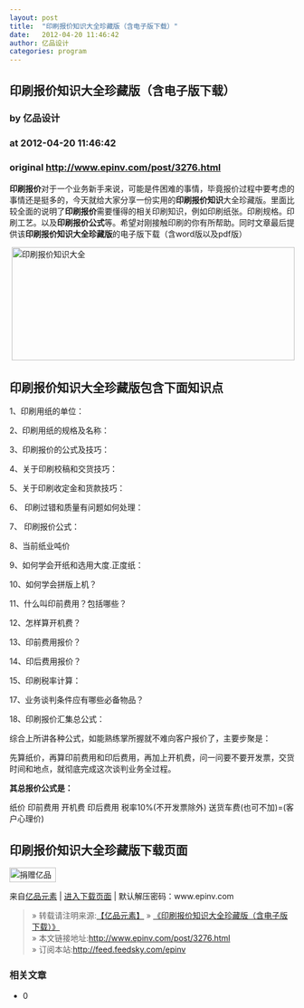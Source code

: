 ```yaml
---
layout: post
title:  "印刷报价知识大全珍藏版（含电子版下载）"
date:   2012-04-20 11:46:42
author: 亿品设计
categories: program
---
```


## 印刷报价知识大全珍藏版（含电子版下载）
### by 亿品设计
### at 2012-04-20 11:46:42
### original <http://www.epinv.com/post/3276.html>

<p><strong>印刷报价</strong>对于一个业务新手来说，可能是件困难的事情，毕竟报价过程中要考虑的事情还是挺多的，今天就给大家分享一份实用的<strong>印刷报价知识</strong>大全珍藏版。里面比较全面的说明了<strong>印刷报价</strong>需要懂得的相关印刷知识，例如印刷纸张。印刷规格。印刷工艺。以及<strong>印刷报价公式</strong>等。希望对刚接触印刷的你有所帮助。同时文章最后提供该<strong>印刷报价知识大全珍藏版</strong>的电子版下载（含word版以及pdf版）</p>
<p> <img style="display:inline" title="印刷报价知识大全" alt="印刷报价知识大全" src="http://www.epinv.com/wp-content/themes/ep/img/grey.gif" width="500" height="200"> </p>
<h2>印刷报价知识大全珍藏版包含下面知识点</h2>
<p>1、印刷用纸的单位：</p>
<p>2、印刷用纸的规格及名称：</p>
<p>3、印刷报价的公式及技巧：</p>
<p>4、关于印刷校稿和交货技巧：</p>
<p>5、关于印刷收定金和货款技巧：</p>
<p>6、 印刷过错和质量有问题如何处理：</p>
<p>7、 印刷报价公式：</p>
<p>8、当前纸业吨价</p>
<p>9、如何学会开纸和选用大度.正度纸：</p>
<p>10、如何学会拼版上机？</p>
<p>11、什么叫印前费用？包括哪些？</p>
<p>12、怎样算开机费？</p>
<p>13、印前费用报价？</p>
<p>14、印后费用报价？</p>
<p>15、印刷税率计算：</p>
<p>17、业务谈判条件应有哪些必备物品？</p>
<p>18、印刷报价汇集总公式：</p>
<p>综合上所讲各种公式，如能熟练掌所握就不难向客户报价了，主要步聚是：</p>
<p>先算纸价，再算印前费用和印后费用，再加上开机费，问一问要不要开发票，交货时间和地点，就彻底完成这次谈判业务全过程。</p>
<p><strong>其总报价公式是：</strong></p>
<p>纸价 印前费用 开机费 印后费用 税率10%(不开发票除外) 送货车费(也可不加)=(客户心理价) </p>
<h2>印刷报价知识大全珍藏版下载页面</h2>
<div><p><a href="https://me.alipay.com/epinv" rel="nofollow"><img src="http://www.epinv.com/wp-content/themes/ep/img/juanzeng.png" alt="捐赠亿品元素" width="82" height="26"></a><p></p>
来自<a href="http://www.epinv.com">亿品元素</a> | <a href="http://www.epinv.com/download?id=3276" rel="nofollow">进入下载页面</a> | 默认解压密码：www.epinv.com</p></div>

<blockquote><div>  » 转载请注明来源:<a title="亿品元素设计资源" href="http://www.epinv.com/">【亿品元素】</a> » <a rel="bookmark" title="印刷报价知识大全珍藏版（含电子版下载）" href="http://www.epinv.com/post/3276.html">《印刷报价知识大全珍藏版（含电子版下载）》</a></div><div> » 本文链接地址:<a rel="bookmark" title="印刷报价知识大全珍藏版（含电子版下载）" href="http://www.epinv.com/post/3276.html">http://www.epinv.com/post/3276.html</a></div><div>  » 订阅本站:<a title="亿品元素设计资源" href="http://feed.feedsky.com/epinv">http://feed.feedsky.com/epinv</a></div></blockquote><h3>相关文章</h3><ul><li>0</li></ul><img src="http://www1.feedsky.com/t1/635936841/epinv/feedsky/s.gif?r=http://www.epinv.com/post/3276.html" border="0" height="0" width="0">
